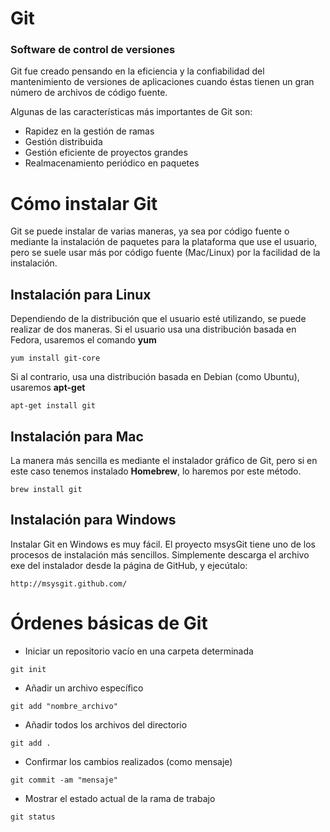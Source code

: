 
# Git
### Software de control de versiones

Git fue creado pensando en la eficiencia y la confiabilidad del mantenimiento de versiones de aplicaciones cuando éstas tienen un gran número de archivos de código fuente.

Algunas de las características más importantes de Git son:

  * Rapidez en la gestión de ramas
  * Gestión distribuida
  * Gestión eficiente de proyectos grandes
  * Realmacenamiento periódico en paquetes

# Cómo instalar Git

Git se puede instalar de varias maneras, ya sea por código fuente o mediante la instalación de paquetes para la plataforma que use el usuario, pero se suele usar más por código fuente (Mac/Linux) por la facilidad de la instalación.

## Instalación para Linux

Dependiendo de la distribución que el usuario esté utilizando, se puede realizar de dos maneras. Si el usuario usa una distribución basada en Fedora, usaremos el comando **yum**

```she
yum install git-core
```

Si al contrario, usa una distribución basada en Debian (como Ubuntu), usaremos **apt-get**

```she
apt-get install git
```

## Instalación para Mac

La manera más sencilla es mediante el instalador gráfico de Git, pero si en este caso tenemos instalado **Homebrew**, lo haremos por este método.

```she
brew install git
```

## Instalación para Windows

Instalar Git en Windows es muy fácil. El proyecto msysGit tiene uno de los procesos de instalación más sencillos. Simplemente descarga el archivo exe del instalador desde la página de GitHub, y ejecútalo:

```she
http://msysgit.github.com/
```

# Órdenes básicas de Git

* Iniciar un repositorio vacío en una carpeta determinada

```she
git init
```
* Añadir un archivo específico
```she
git add "nombre_archivo"
```
* Añadir todos los archivos del directorio
```she
git add .
```
* Confirmar los cambios realizados (como mensaje)
```she
git commit -am "mensaje"
```
* Mostrar el estado actual de la rama de trabajo
```she
git status
```



